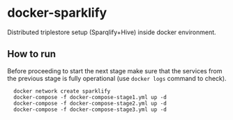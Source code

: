 # docker-sparklify
Distributed triplestore setup (Sparqlify+Hive) inside docker environment.

## How to run
Before proceeding to start the next stage make sure that the services from the previous stage is fully operational (use ```docker logs``` command to check).
```
  docker network create sparklify
  docker-compose -f docker-compose-stage1.yml up -d
  docker-compose -f docker-compose-stage2.yml up -d
  docker-compose -f docker-compose-stage3.yml up -d
```
